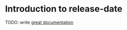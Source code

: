 # Introduction to release-date

TODO: write [great documentation](http://jacobian.org/writing/great-documentation/what-to-write/)
